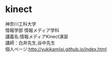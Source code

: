 kinect
======

神奈川工科大学  
情報学部 情報メディア学科  
講義名:情報メディアKinect演習  
講師：白井先生,谷中先生  
個人ページ:http://yukikamiisi.github.io/index.html
